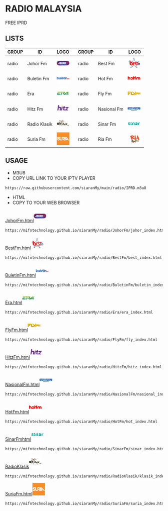 # RADIO MALAYSIA
FREE IPRD
## LISTS

| GROUP | ID | LOGO || GROUP | ID | LOGO |
|--|--|--|--|--|--|--|
| radio | Johor Fm | [<img src="https://github.com/MIFNtechnology/siaranMy/raw/main/logo/JohorFm.png" alt="JohorFm" width="40" />](logo/JohorFm.png)|| radio | Best Fm | [<img src="https://github.com/MIFNtechnology/siaranMy/raw/main/logo/bestfm.png" alt="bestfm" width="40" />](logo/bestfm.png)|
| radio | Buletin Fm | [<img src="https://github.com/MIFNtechnology/siaranMy/raw/main/logo/BuletinFm.png" alt="BuletinFm" width="40" />](logo/BuletinFm.png)|| radio | Hot Fm | [<img src="https://github.com/MIFNtechnology/siaranMy/raw/main/logo/HotFm.png" alt="HotFm" width="40" />](logo/HotFm.png)|
| radio | Era | [<img src="https://github.com/MIFNtechnology/siaranMy/raw/main/logo/Era.png" alt="Era" width="40" />](logo/Era.png)|| radio | Fly Fm | [<img src="https://github.com/MIFNtechnology/siaranMy/raw/main/logo/FlyFm.png" alt="FlyFm" width="40" />](logo/FlyFm.png)|
| radio | Hitz Fm | [<img src="https://github.com/MIFNtechnology/siaranMy/raw/main/logo/HitzFm.png" alt="HitzFm" width="40" />](logo/HitzFm.png)|| radio | Nasional Fm | [<img src="https://github.com/MIFNtechnology/siaranMy/raw/main/logo/NasionalFm.png" alt="NasionalFm" width="40" />](logo/NasionalFm.png)|
| radio | Radio Klasik | [<img src="https://github.com/MIFNtechnology/siaranMy/raw/main/logo/RadioKlasik.png" alt="RadioKlasik" width="40" />](logo/RadioKlasik.png)|| radio | Sinar Fm | [<img src="https://github.com/MIFNtechnology/siaranMy/raw/main/logo/SinarFm.png" alt="SinarFm" width="40" />](logo/SinarFm.png)|
| radio | Suria Fm | [<img src="https://github.com/MIFNtechnology/siaranMy/raw/main/logo/Suria.png" alt="Suria" width="40" />](logo/Suria.png)|| radio | Ria Fm | [<img src="https://github.com/MIFNtechnology/siaranMy/raw/main/logo/RiaFm.png" alt="RiaFm" width="45" />](logo/RiaFm.png)|

## USAGE
* M3U8
* COPY URL LINK TO YOUR IPTV PLAYER 
~~~
https://raw.githubusercontent.com/siaranMy/main/radio/IPRD.m3u8
~~~
* HTML
* COPY TO YOUR WEB BROWSER

[JohorFm.html<img src="https://github.com/MIFNtechnology/siaranMy/raw/main/logo/JohorFm.png" alt="JohorFm" width="40" />](logo/JohorFm.png)
~~~
https://mifntechnology.github.io/siaranMy/radio/JohorFm/johor_index.html
~~~
[BestFm.html<img src="https://github.com/MIFNtechnology/siaranMy/raw/main/logo/bestfm.png" alt="bestfm" width="40" />](logo/bestfm.png)
~~~
https://mifntechnology.github.io/siaranMy/radio/BestFm/best_index.html
~~~
[BuletinFm.html<img src="https://github.com/MIFNtechnology/siaranMy/raw/main/logo/BuletinFm.png" alt="BuletinFm" width="40" />](logo/BuletinFm.png)
~~~
https://mifntechnology.github.io/siaranMy/radio/BuletinFm/buletin_index.html
~~~
[Era.html<img src="https://github.com/MIFNtechnology/siaranMy/raw/main/logo/Era.png" alt="Era" width="40" />](logo/Era.png)
~~~
https://mifntechnology.github.io/siaranMy/radio/Era/era_index.html
~~~
[FlyFm.html<img src="https://github.com/MIFNtechnology/siaranMy/raw/main/logo/FlyFm.png" alt="FlyFm" width="40" />](logo/FlyFm.png)
~~~
https://mifntechnology.github.io/siaranMy/radio/FlyFm/fly_index.html
~~~
[HitzFm.html<img src="https://github.com/MIFNtechnology/siaranMy/raw/main/logo/HitzFm.png" alt="HitzFm" width="40" />](logo/HitzFm.png)
~~~
https://mifntechnology.github.io/siaranMy/radio/HitzFm/hitz_index.html
~~~
[NasionalFm.html<img src="https://github.com/MIFNtechnology/siaranMy/raw/main/logo/NasionalFm.png" alt="NasionalFm" width="40" />](logo/NasionalFm.png)
~~~
https://mifntechnology.github.io/siaranMy/radio/NasionalFm/nasional_index.html
~~~
[HotFm.html<img src="https://github.com/MIFNtechnology/siaranMy/raw/main/logo/HotFm.png" alt="HotFm" width="40" />](logo/HotFm.png)
~~~
https://mifntechnology.github.io/siaranMy/radio/HotFm/hot_index.html
~~~
[SinarFmhtml<img src="https://github.com/MIFNtechnology/siaranMy/raw/main/logo/SinarFm.png" alt="SinarFm" width="40" />](logo/SinarFm.png)
~~~
https://mifntechnology.github.io/siaranMy/radio/SinarFm/sinar_index.html
~~~
[RadioKlasik<img src="https://github.com/MIFNtechnology/siaranMy/raw/main/logo/RadioKlasik.png" alt="RadioKlasik" width="40" />](logo/RadioKlasik.png)
~~~
https://mifntechnology.github.io/siaranMy/radio/RadioKlasik/klasik_index.html
~~~
[SuriaFm.html<img src="https://github.com/MIFNtechnology/siaranMy/raw/main/logo/Suria.png" alt="Suria" width="40" />](logo/Suria.png)
~~~
https://mifntechnology.github.io/siaranMy/radio/SuriaFm/suria_index.html
~~~


